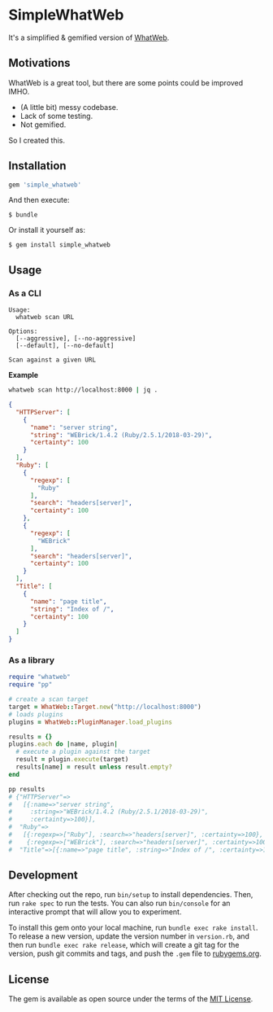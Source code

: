 # SimpleWhatWeb

It's a simplified & gemified version of [WhatWeb](https://github.com/urbanadventurer/WhatWeb).

## Motivations

WhatWeb is a great tool, but there are some points could be improved IMHO.

- (A little bit) messy codebase.
- Lack of some testing.
- Not gemified.

So I created this.

## Installation

```ruby
gem 'simple_whatweb'
```

And then execute:

    $ bundle

Or install it yourself as:

    $ gem install simple_whatweb

## Usage

### As a CLI

```
Usage:
  whatweb scan URL

Options:
  [--aggressive], [--no-aggressive]
  [--default], [--no-default]

Scan against a given URL
```

**Example**

```bash
whatweb scan http://localhost:8000 | jq .
```

```json
{
  "HTTPServer": [
    {
      "name": "server string",
      "string": "WEBrick/1.4.2 (Ruby/2.5.1/2018-03-29)",
      "certainty": 100
    }
  ],
  "Ruby": [
    {
      "regexp": [
        "Ruby"
      ],
      "search": "headers[server]",
      "certainty": 100
    },
    {
      "regexp": [
        "WEBrick"
      ],
      "search": "headers[server]",
      "certainty": 100
    }
  ],
  "Title": [
    {
      "name": "page title",
      "string": "Index of /",
      "certainty": 100
    }
  ]
}
```

### As a library

```ruby
require "whatweb"
require "pp"

# create a scan target
target = WhatWeb::Target.new("http://localhost:8000")
# loads plugins
plugins = WhatWeb::PluginManager.load_plugins

results = {}
plugins.each do |name, plugin|
  # execute a plugin against the target
  result = plugin.execute(target)
  results[name] = result unless result.empty?
end

pp results
# {"HTTPServer"=>
#   [{:name=>"server string",
#     :string=>"WEBrick/1.4.2 (Ruby/2.5.1/2018-03-29)",
#     :certainty=>100}],
#  "Ruby"=>
#   [{:regexp=>["Ruby"], :search=>"headers[server]", :certainty=>100},
#    {:regexp=>["WEBrick"], :search=>"headers[server]", :certainty=>100}],
#  "Title"=>[{:name=>"page title", :string=>"Index of /", :certainty=>100}]}
```

## Development

After checking out the repo, run `bin/setup` to install dependencies. Then, run `rake spec` to run the tests. You can also run `bin/console` for an interactive prompt that will allow you to experiment.

To install this gem onto your local machine, run `bundle exec rake install`. To release a new version, update the version number in `version.rb`, and then run `bundle exec rake release`, which will create a git tag for the version, push git commits and tags, and push the `.gem` file to [rubygems.org](https://rubygems.org).

## License

The gem is available as open source under the terms of the [MIT License](https://opensource.org/licenses/MIT).
